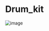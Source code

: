 # Drum_kit
![image](https://user-images.githubusercontent.com/100613653/181889415-549c18db-b945-42ab-9b44-c27354fa3a3d.png)
